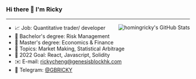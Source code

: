 ### Hi there 👋 I'm Ricky

<hr>

<img align="right" src="https://github-readme-stats.vercel.app/api?username=homingricky&count_private=true&hide_rank=false&show_icons=true&theme=blue-green&include_all_commits=true" alt="homingricky's GitHub Stats">


- :chart_with_upwards_trend: Job: Quantitative trader/ developer
- :blue_book: Bachelor's degree: Risk Management
- :green_book: Master's degree: Economics & Finance
- :pushpin: Topics: Market Making, Statistical Arbitrage
- :rocket: 2022 Goal: React, Javascript, Solidity
- :envelope: E-mail: [rickycheng@genesisblockhk.com](mailto:rickycheng@genesisblockhk.com)
- :speech_balloon: Telegram: [@GBRICKY](https://t.me/GBRICKY)



